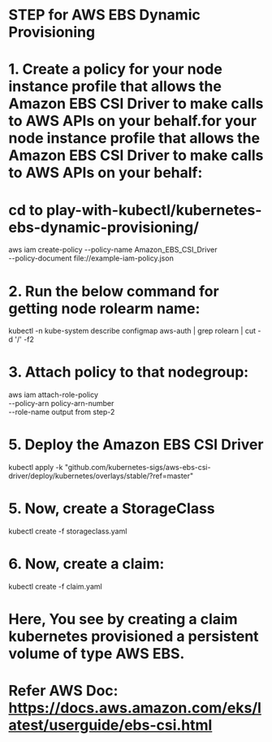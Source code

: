 # STEP for AWS EBS Dynamic Provisioning
# 1. Create a policy for your node instance profile that allows the Amazon EBS CSI Driver to make calls to AWS APIs on your behalf.for your node instance profile that allows the Amazon EBS CSI Driver to make calls to AWS APIs on your behalf:

# cd to play-with-kubectl/kubernetes-ebs-dynamic-provisioning/

aws iam create-policy --policy-name Amazon_EBS_CSI_Driver \
--policy-document file://example-iam-policy.json

# 2. Run the below command for getting node rolearm name:
kubectl -n kube-system describe configmap aws-auth | grep rolearn | cut -d '/' -f2

# 3. Attach policy to that nodegroup:
aws iam attach-role-policy \
--policy-arn policy-arn-number \
--role-name output from step-2

# 5. Deploy the Amazon EBS CSI Driver
kubectl apply -k "github.com/kubernetes-sigs/aws-ebs-csi-driver/deploy/kubernetes/overlays/stable/?ref=master"

  
# 5. Now, create a StorageClass
kubectl create -f storageclass.yaml

# 6. Now, create a claim:
kubectl create -f claim.yaml
# Here, You see by creating a claim kubernetes provisioned a persistent volume of type AWS EBS.


# Refer AWS Doc: https://docs.aws.amazon.com/eks/latest/userguide/ebs-csi.html
